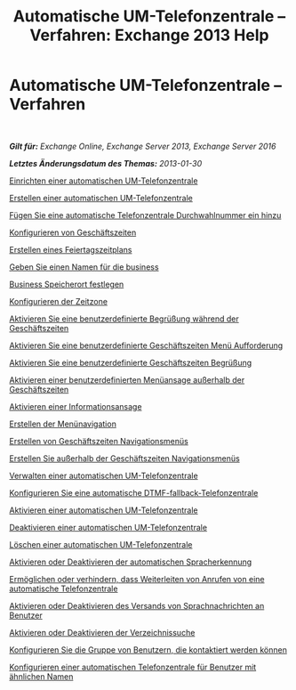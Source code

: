 ﻿---
title: 'Automatische UM-Telefonzentrale – Verfahren: Exchange 2013 Help'
TOCTitle: Automatische UM-Telefonzentrale – Verfahren
ms:assetid: 9e59d68f-e11a-49b0-ac6b-88061761fd45
ms:mtpsurl: https://technet.microsoft.com/de-de/library/JJ822155(v=EXCHG.150)
ms:contentKeyID: 50554866
ms.date: 04/24/2018
mtps_version: v=EXCHG.150
ms.translationtype: HT
---

# Automatische UM-Telefonzentrale – Verfahren

 

_**Gilt für:** Exchange Online, Exchange Server 2013, Exchange Server 2016_

_**Letztes Änderungsdatum des Themas:** 2013-01-30_

[Einrichten einer automatischen UM-Telefonzentrale](https://review.docs.microsoft.com/de-de/exchange/voice-mail-unified-messaging/automatically-answer-and-route-calls/set-up-um-auto-attendant)

[Erstellen einer automatischen UM-Telefonzentrale](https://review.docs.microsoft.com/de-de/exchange/voice-mail-unified-messaging/automatically-answer-and-route-calls/create-a-um-auto-attendant)

[Fügen Sie eine automatische Telefonzentrale Durchwahlnummer ein hinzu](https://review.docs.microsoft.com/de-de/exchange/voice-mail-unified-messaging/automatically-answer-and-route-calls/add-an-auto-attendant-extension-number)

[Konfigurieren von Geschäftszeiten](https://review.docs.microsoft.com/de-de/exchange/voice-mail-unified-messaging/automatically-answer-and-route-calls/configure-business-hours)

[Erstellen eines Feiertagszeitplans](https://review.docs.microsoft.com/de-de/exchange/voice-mail-unified-messaging/automatically-answer-and-route-calls/create-a-holiday-schedule)

[Geben Sie einen Namen für die business](enter-a-business-name-exchange-2013-help.md)

[Business Speicherort festlegen](https://review.docs.microsoft.com/de-de/exchange/voice-mail-unified-messaging/automatically-answer-and-route-calls/set-a-business-location)

[Konfigurieren der Zeitzone](https://review.docs.microsoft.com/de-de/exchange/voice-mail-unified-messaging/automatically-answer-and-route-calls/configure-the-time-zone)

[Aktivieren Sie eine benutzerdefinierte Begrüßung während der Geschäftszeiten](https://review.docs.microsoft.com/de-de/exchange/voice-mail-unified-messaging/automatically-answer-and-route-calls/enable-a-customized-business-hours-greeting)

[Aktivieren Sie eine benutzerdefinierte Geschäftszeiten Menü Aufforderung](https://review.docs.microsoft.com/de-de/exchange/voice-mail-unified-messaging/automatically-answer-and-route-calls/enable-a-customized-business-hours-menu-prompt)

[Aktivieren Sie eine benutzerdefinierte Geschäftszeiten Begrüßung](https://review.docs.microsoft.com/de-de/exchange/voice-mail-unified-messaging/automatically-answer-and-route-calls/enable-a-customized-non-business-hours-greeting)

[Aktivieren einer benutzerdefinierten Menüansage außerhalb der Geschäftszeiten](enable-a-customized-non-business-hours-menu-prompt-exchange-2013-help.md)

[Aktivieren einer Informationsansage](enable-an-informational-announcement-exchange-2013-help.md)

[Erstellen der Menünavigation](https://review.docs.microsoft.com/de-de/exchange/voice-mail-unified-messaging/set-up-client-voice-mail-features/protected-voice-mail-procedures)

[Erstellen von Geschäftszeiten Navigationsmenüs](https://review.docs.microsoft.com/de-de/exchange/voice-mail-unified-messaging/automatically-answer-and-route-calls/create-business-hours-navigation-menus)

[Erstellen Sie außerhalb der Geschäftszeiten Navigationsmenüs](create-non-business-hours-navigation-menus-exchange-2013-help.md)

[Verwalten einer automatischen UM-Telefonzentrale](manage-a-um-auto-attendant-exchange-2013-help.md)

[Konfigurieren Sie eine automatische DTMF-fallback-Telefonzentrale](configure-a-dtmf-fallback-auto-attendant-exchange-2013-help.md)

[Aktivieren einer automatischen UM-Telefonzentrale](enable-a-um-auto-attendant-exchange-2013-help.md)

[Deaktivieren einer automatischen UM-Telefonzentrale](disable-a-um-auto-attendant-exchange-2013-help.md)

[Löschen einer automatischen UM-Telefonzentrale](https://review.docs.microsoft.com/de-de/exchange/voice-mail-unified-messaging/automatically-answer-and-route-calls/delete-um-auto-attendant)

[Aktivieren oder Deaktivieren der automatischen Spracherkennung](https://review.docs.microsoft.com/de-de/exchange/voice-mail-unified-messaging/automatically-answer-and-route-calls/enable-or-disable-speech-recognition)

[Ermöglichen oder verhindern, dass Weiterleiten von Anrufen von eine automatische Telefonzentrale](https://review.docs.microsoft.com/de-de/exchange/voice-mail-unified-messaging/automatically-answer-and-route-calls/enable-or-prevent-transferring-calls)

[Aktivieren oder Deaktivieren des Versands von Sprachnachrichten an Benutzer](enable-or-disable-sending-voice-messages-to-users-exchange-2013-help.md)

[Aktivieren oder Deaktivieren der Verzeichnissuche](https://review.docs.microsoft.com/de-de/exchange/voice-mail-unified-messaging/automatically-answer-and-route-calls/enable-or-disable-directory-lookups)

[Konfigurieren Sie die Gruppe von Benutzern, die kontaktiert werden können](configure-the-group-of-users-that-can-be-contacted-exchange-2013-help.md)

[Konfigurieren einer automatischen Telefonzentrale für Benutzer mit ähnlichen Namen](https://review.docs.microsoft.com/de-de/exchange/voice-mail-unified-messaging/automatically-answer-and-route-calls/configure-auto-attendant-for-users-with-similar-names)

